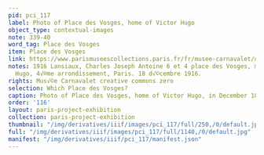 ```yaml
---
pid: pci_117
label: Photo of Place des Vosges, home of Victor Hugo
object_type: contextual-images
note: 339-40
word_tag: Place des Vosges
item: Place des Vosges
link: https://www.parismuseescollections.paris.fr/fr/musee-carnavalet/oeuvres/6-et-4-place-des-vosges-maison-de-victor-hugo-4eme-arrondissement-paris-18#infos-principales
notes: 1916 Lansiaux, Charles Joseph Antoine 6 et 4 place des Vosges, maison de Victor
  Hugo, 4√®me arrondissement, Paris. 18 d√©cembre 1916.
rights: Mus√©e Carnavalet creative commons zero
selection: Which Place des Vosges?
caption: Photo of Place des Vosges, home of Victor Hugo, in December 18, 1916.
order: '116'
layout: paris-project-exhibition
collection: paris-project-exhibition
thumbnail: "/img/derivatives/iiif/images/pci_117/full/250,/0/default.jpg"
full: "/img/derivatives/iiif/images/pci_117/full/1140,/0/default.jpg"
manifest: "/img/derivatives/iiif/pci_117/manifest.json"
---
```

